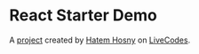 # React Starter Demo
A [project](https://livecodes.io/#https://github.com/hatemhosny/react-starter-demo/tree/gh-pages/src) created by [Hatem Hosny](https://github.com/hatemhosny) on [LiveCodes](https://livecodes.io).